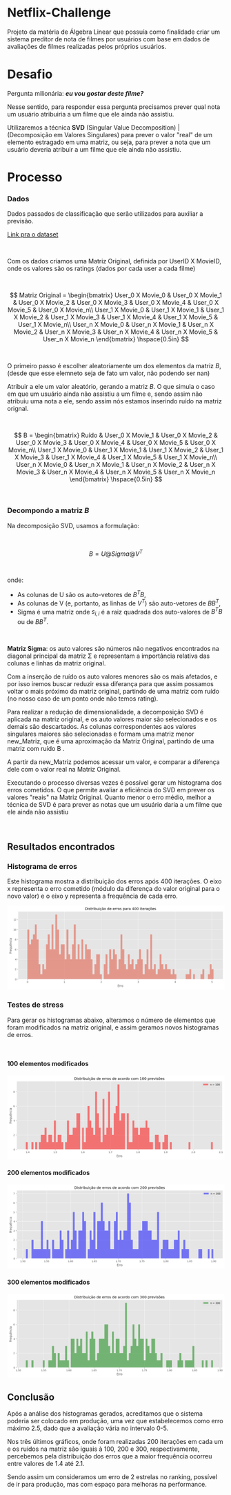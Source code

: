 # Netflix-Challenge

Projeto da matéria de Álgebra Linear que possuía como finalidade criar um sistema preditor de nota de filmes por usuários com base em dados de avaliações de filmes realizadas pelos próprios usuários.


# Desafio

Pergunta milionária: ***eu vou gostar deste filme?***

Nesse sentido, para responder essa pergunta precisamos prever qual nota um usuário atribuiria a um filme que ele ainda não assistiu. 
       
Utilizaremos a técnica **SVD** (Singular Value Decomposition) | (Decomposição em Valores Singulares) para prever o valor "real" de um elemento estragado em uma matriz, ou seja, para prever a nota que um usuário deveria atribuir a um filme que ele ainda não assistiu.

# Processo

### Dados
Dados passados de classificação que serão utilizados para auxiliar a previsão.

[Link pra o dataset](https://www.kaggle.com/datasets/rounakbanik/the-movies-dataset)


<br>

Com os dados criamos uma Matriz Original, definida por UserID X MovieID, onde os valores são os ratings (dados por cada user a cada filme)

<br>

$$
Matriz Original = \begin{bmatrix}
User_0 X Movie_0 & User_0 X Movie_1 & User_0 X Movie_2 & User_0 X Movie_3 & User_0 X Movie_4 & User_0 X Movie_5 & User_0 X Movie_n\\ 
User_1 X Movie_0 & User_1 X Movie_1 & User_1 X Movie_2 & User_1 X Movie_3 & User_1 X Movie_4 & User_1 X Movie_5 & User_1 X Movie_n\\
User_n X Movie_0 & User_n X Movie_1 & User_n X Movie_2 & User_n X Movie_3 & User_n X Movie_4 & User_n X Movie_5 & User_n X Movie_n
\end{bmatrix}
\hspace{0.5in}
$$

<br>

O primeiro passo é escolher aleatoriamente um dos elementos da matriz $B$, (desde que esse elemneto seja de fato um valor, não podendo ser nan)

Atribuir a ele um valor aleatório, gerando a matriz $B$. O que simula o caso em que um usuário ainda não assistiu a um filme e, sendo assim não atribuiu uma nota a ele, sendo assim nós estamos inserindo ruído na matriz orignal.

<br>

$$
B = \begin{bmatrix}
Ruído & User_0 X Movie_1 & User_0 X Movie_2 & User_0 X Movie_3 & User_0 X Movie_4 & User_0 X Movie_5 & User_0 X Movie_n\\ 
User_1 X Movie_0 & User_1 X Movie_1 & User_1 X Movie_2 & User_1 X Movie_3 & User_1 X Movie_4 & User_1 X Movie_5 & User_1 X Movie_n\\
User_n X Movie_0 & User_n X Movie_1 & User_n X Movie_2 & User_n X Movie_3 & User_n X Movie_4 & User_n X Movie_5 & User_n X Movie_n
\end{bmatrix}
\hspace{0.5in}
$$

<br>

### Decompondo a matriz $B$ 

Na decomposição SVD, usamos a formulação:

<br>

$$
B = U @ Sigma @ V^T
$$

<br>

onde:

* As colunas de U são os auto-vetores de $B^T B$,
* As colunas de V (e, portanto, as linhas de $V^T$) são auto-vetores de $B B^T$,
* Sigma é uma matriz onde $s_{i,i}$ é a raiz quadrada dos auto-valores de $B^T B$ ou de $B B^T$.

<br>

**Matriz Sigma**: os auto valores são números não negativos encontrados na diagonal principal da matriz Σ e representam a importância relativa das colunas e linhas da matriz original.

Com a inserção de ruído os auto valores menores são os mais afetados, e por isso iremos buscar reduzir essa diferança para que assim possamos voltar o mais próximo da matriz original, partindo de uma matriz com ruído (no nosso caso de um ponto onde não temos rating).

Para realizar a redução de dimensionalidade, a decomposição SVD é aplicada na matriz original, e os auto valores maior são selecionados e os demais são descartados. As colunas correspondentes aos valores singulares maiores são selecionadas e formam uma matriz menor new_Matriz, que é uma aproximação da Matriz Original, partindo de uma matriz com ruído B .

A partir da new_Matriz podemos acessar um valor, e comparar a diferença dele com o valor real na Matriz Original.

Executando o processo diversas vezes é possível gerar um histograma dos erros cometidos. O que permite avaliar a eficiência do SVD em prever os valores "reais" na Matriz Original. Quanto menor o erro médio, melhor a técnica de SVD é para prever as notas que um usuário daria a um filme que ele ainda não assistiu

<br>

## Resultados encontrados

### Histograma de erros

Este histograma mostra a distribuição dos erros após 400 iterações. O eixo x representa o erro cometido (módulo da diferença do valor original para o novo valor) e o eixo y representa a frequência de cada erro.

![alt text](graficos/resultado.png)


### Testes de stress

Para gerar os histogramas abaixo, alteramos o número de elementos que foram modificados na matriz original, e assim geramos novos histogramas de erros.

<br>

#### 100 elementos modificados
![alt text](graficos/100_previsoes.png)

#### 200 elementos modificados
![alt text](graficos/200_previsoes.png)

#### 300 elementos modificados
![alt text](graficos/300_previsoes.png)

## Conclusão 

Após a análise dos histogramas gerados, acreditamos que o sistema poderia ser colocado em produção, uma vez que estabelecemos como erro máximo 2.5, dado que a avaliação vária no intervalo 0-5.

Nos três últimos gráficos, onde foram realizadas 200 iterações em cada um e os ruídos na matriz são iguais à 100, 200 e 300, respectivamente, percebemos pela distribuição dos erros que a maior frequência ocorreu entre valores de 1.4 até 2.1.

Sendo assim um consideramos um erro de 2 estrelas no ranking, possível de ir para produção, mas com espaço para melhoras na performance.
